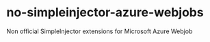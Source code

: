 # no-simpleinjector-azure-webjobs
Non official SimpleInjector extensions for Microsoft Azure Webjob
